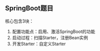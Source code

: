 ## SpringBoot题目

核心包含3块：

1. 配置功能点：启用、激活SpringBoot的功能
2. 启动过程：扫描Starter，注册Bean实例
3. 开发Starter：自定义Starter